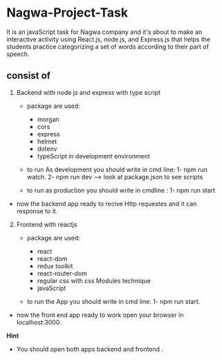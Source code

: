 # Nagwa-Project-Task

It is an javaScript task for Nagwa company and it's about to make an interactive
activity using React.js, node.js, and Express.js that helps the students
practice categorizing a set of words according to their part of speech.

## consist of

1. Backend with node js and express with type script

   - package are used:

     - morgan
     - cors
     - express
     - helmet
     - dotenv
     - typeScript in development environment

   - to run As development you should write in cmd line: 
      1- npm run watch. 
      2- npm run dev --> look at package.json to see scripts
      
   - to run as production you should write in cmdline : 
      1- npm run start

- now the backend app ready to recive Http requestes and it can response to it.

2. Frontend with reactjs

   - package are used:

     - react
     - react-dom
     - redux toolkit
     - react-router-dom
     - regular css with css Modules technique
     - javaScript

   - to run the App you should write in cmd line: 
      1- npm run start.

- now the front end app ready to work open your browser in localhost:3000.

**Hint**

- You should open both apps backend and frontend .
